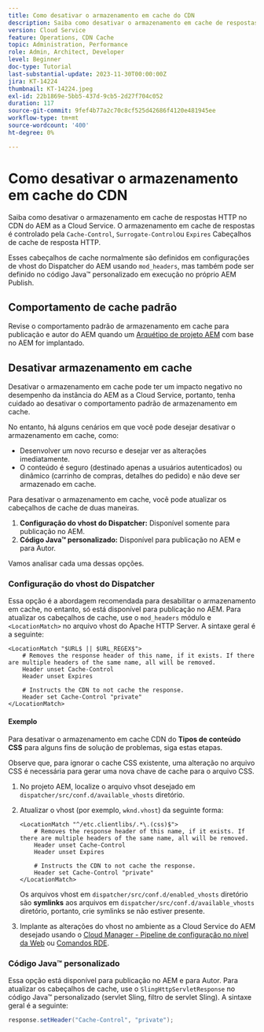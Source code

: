 ```yaml
---
title: Como desativar o armazenamento em cache do CDN
description: Saiba como desativar o armazenamento em cache de respostas HTTP no CDN do AEM as a Cloud Service.
version: Cloud Service
feature: Operations, CDN Cache
topic: Administration, Performance
role: Admin, Architect, Developer
level: Beginner
doc-type: Tutorial
last-substantial-update: 2023-11-30T00:00:00Z
jira: KT-14224
thumbnail: KT-14224.jpeg
exl-id: 22b1869e-5bb5-437d-9cb5-2d27f704c052
duration: 117
source-git-commit: 9fef4b77a2c70c8cf525d42686f4120e481945ee
workflow-type: tm+mt
source-wordcount: '400'
ht-degree: 0%

---
```


# Como desativar o armazenamento em cache do CDN

Saiba como desativar o armazenamento em cache de respostas HTTP no CDN do AEM as a Cloud Service. O armazenamento em cache de respostas é controlado pela `Cache-Control`, `Surrogate-Control`ou `Expires` Cabeçalhos de cache de resposta HTTP.

Esses cabeçalhos de cache normalmente são definidos em configurações de vhost do Dispatcher do AEM usando `mod_headers`, mas também pode ser definido no código Java™ personalizado em execução no próprio AEM Publish.

## Comportamento de cache padrão

Revise o comportamento padrão de armazenamento em cache para publicação e autor do AEM quando um [Arquétipo de projeto AEM](./enable-caching.md#default-caching-behavior) com base no AEM for implantado.

## Desativar armazenamento em cache

Desativar o armazenamento em cache pode ter um impacto negativo no desempenho da instância do AEM as a Cloud Service, portanto, tenha cuidado ao desativar o comportamento padrão de armazenamento em cache.

No entanto, há alguns cenários em que você pode desejar desativar o armazenamento em cache, como:

- Desenvolver um novo recurso e desejar ver as alterações imediatamente.
- O conteúdo é seguro (destinado apenas a usuários autenticados) ou dinâmico (carrinho de compras, detalhes do pedido) e não deve ser armazenado em cache.

Para desativar o armazenamento em cache, você pode atualizar os cabeçalhos de cache de duas maneiras.

1. **Configuração do vhost do Dispatcher:** Disponível somente para publicação no AEM.
1. **Código Java™ personalizado:** Disponível para publicação no AEM e para Autor.

Vamos analisar cada uma dessas opções.

### Configuração do vhost do Dispatcher

Essa opção é a abordagem recomendada para desabilitar o armazenamento em cache, no entanto, só está disponível para publicação no AEM. Para atualizar os cabeçalhos de cache, use o `mod_headers` módulo e `<LocationMatch>` no arquivo vhost do Apache HTTP Server. A sintaxe geral é a seguinte:

```
<LocationMatch "$URL$ || $URL_REGEX$">
    # Removes the response header of this name, if it exists. If there are multiple headers of the same name, all will be removed.
    Header unset Cache-Control
    Header unset Expires

    # Instructs the CDN to not cache the response.
    Header set Cache-Control "private"
</LocationMatch>
```

#### Exemplo

Para desativar o armazenamento em cache CDN do **Tipos de conteúdo CSS** para alguns fins de solução de problemas, siga estas etapas.

Observe que, para ignorar o cache CSS existente, uma alteração no arquivo CSS é necessária para gerar uma nova chave de cache para o arquivo CSS.

1. No projeto AEM, localize o arquivo vhsot desejado em `dispatcher/src/conf.d/available_vhosts` diretório.
1. Atualizar o vhost (por exemplo, `wknd.vhost`) da seguinte forma:

   ```
   <LocationMatch "^/etc.clientlibs/.*\.(css)$">
       # Removes the response header of this name, if it exists. If there are multiple headers of the same name, all will be removed.
       Header unset Cache-Control
       Header unset Expires
   
       # Instructs the CDN to not cache the response.
       Header set Cache-Control "private"
   </LocationMatch>
   ```

   Os arquivos vhost em `dispatcher/src/conf.d/enabled_vhosts` diretório são **symlinks** aos arquivos em `dispatcher/src/conf.d/available_vhosts` diretório, portanto, crie symlinks se não estiver presente.
1. Implante as alterações do vhost no ambiente as a Cloud Service do AEM desejado usando o [Cloud Manager - Pipeline de configuração no nível da Web](https://experienceleague.adobe.com/docs/experience-manager-cloud-service/content/implementing/using-cloud-manager/cicd-pipelines/introduction-ci-cd-pipelines.html?#web-tier-config-pipelines) ou [Comandos RDE](https://experienceleague.adobe.com/docs/experience-manager-learn/cloud-service/developing/rde/how-to-use.html?lang=en#deploy-apache-or-dispatcher-configuration).

### Código Java™ personalizado

Essa opção está disponível para publicação no AEM e para Autor. Para atualizar os cabeçalhos de cache, use o `SlingHttpServletResponse` no código Java™ personalizado (servlet Sling, filtro de servlet Sling). A sintaxe geral é a seguinte:

```java
response.setHeader("Cache-Control", "private");
```
